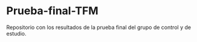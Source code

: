 # Prueba-final-TFM
Repositorio con los resultados de la prueba final del grupo de control y de estudio.
